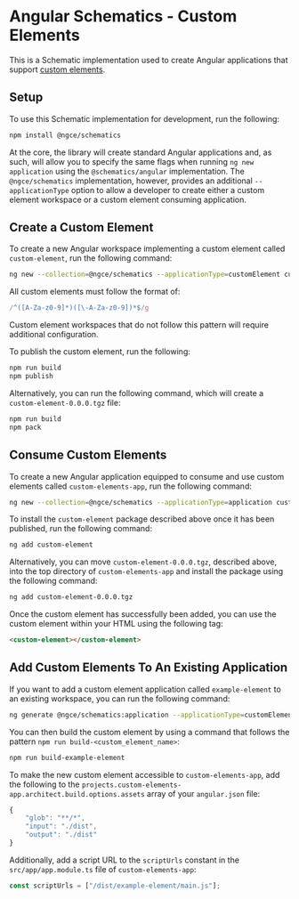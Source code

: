 # Angular Schematics - Custom Elements

This is a Schematic implementation used to create Angular applications that support [custom elements](https://developer.mozilla.org/en-US/docs/Web/Web_Components/Using_custom_elements).

## Setup
To use this Schematic implementation for development, run the following:

```bash
npm install @ngce/schematics
```

At the core, the library will create standard Angular applications and, as such, will allow you to specify the same flags when running `ng new application` using the `@schematics/angular` implementation.  The `@ngce/schematics` implementation, however, provides an additional `--applicationType` option to allow a developer to create either a custom element workspace or a custom element consuming application.  

## Create a Custom Element
To create a new Angular workspace implementing a custom element called `custom-element`, run the following command:

```bash
ng new --collection=@ngce/schematics --applicationType=customElement custom-element
```

All custom elements must follow the format of:

```typescript
/^([A-Za-z0-9]*)([\-A-Za-z0-9])*$/g
```

Custom element workspaces that do not follow this pattern will require additional configuration.

To publish the custom element, run the following:

```bash
npm run build
npm publish
```

Alternatively, you can run the following command, which will create a `custom-element-0.0.0.tgz` file:

```bash
npm run build
npm pack
```
 
## Consume Custom Elements
To create a new Angular application equipped to consume and use custom elements called `custom-elements-app`, run the following command:

```bash
ng new --collection=@ngce/schematics --applicationType=application custom-elements-app
```

To install the `custom-element` package described above once it has been published, run the following command:

```bash
ng add custom-element
```

Alternatively, you can move `custom-element-0.0.0.tgz`, described above, into the top directory of `custom-elements-app` and install the package using the following command:

```bash
ng add custom-element-0.0.0.tgz
```

Once the custom element has successfully been added, you can use the custom element within your HTML using the following tag:

```html
<custom-element></custom-element>
```

## Add Custom Elements To An Existing Application

If you want to add a custom element application called `example-element` to an existing workspace, you can run the following command:

```bash
ng generate @ngce/schematics:application --applicationType=customElement example-element
```

You can then build the custom element by using a command that follows the pattern `npm run build-<custom_element_name>`:

```bash
npm run build-example-element
```

To make the new custom element accessible to `custom-elements-app`, add the following to the `projects.custom-elements-app.architect.build.options.assets` array of your `angular.json` file:


```typescript
{
    "glob": "**/*",
    "input": "./dist",
    "output": "./dist"
}
```

Additionally, add a script URL to the `scriptUrls` constant in the `src/app/app.module.ts` file of `custom-elements-app`:

```typescript
const scriptUrls = ["/dist/example-element/main.js"];
```